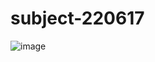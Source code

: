 # subject-220617

![image](https://user-images.githubusercontent.com/1501327/176601283-9c1dcdfa-e9fe-4941-ab63-6e597e794b4e.png)
